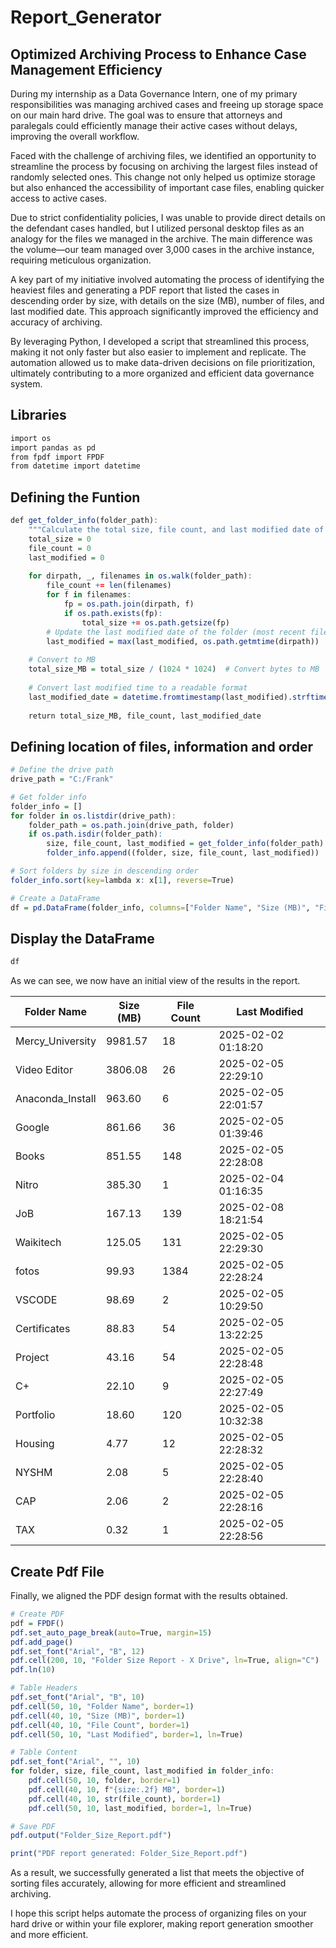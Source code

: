 # Report_Generator
## Optimized Archiving Process to Enhance Case Management Efficiency

During my internship as a Data Governance Intern, one of my primary responsibilities was managing archived cases and freeing up storage space on our main hard drive. The goal was to ensure that attorneys and paralegals could efficiently manage their active cases without delays, improving the overall workflow.

Faced with the challenge of archiving files, we identified an opportunity to streamline the process by focusing on archiving the largest files instead of randomly selected ones. This change not only helped us optimize storage but also enhanced the accessibility of important case files, enabling quicker access to active cases.

Due to strict confidentiality policies, I was unable to provide direct details on the defendant cases handled, but I utilized personal desktop files as an analogy for the files we managed in the archive. The main difference was the volume—our team managed over 3,000 cases in the archive instance, requiring meticulous organization.

A key part of my initiative involved automating the process of identifying the heaviest files and generating a PDF report that listed the cases in descending order by size, with details on the size (MB), number of files, and last modified date. This approach significantly improved the efficiency and accuracy of archiving.

By leveraging Python, I developed a script that streamlined this process, making it not only faster but also easier to implement and replicate. The automation allowed us to make data-driven decisions on file prioritization, ultimately contributing to a more organized and efficient data governance system.

## Libraries
```r
import os
import pandas as pd
from fpdf import FPDF
from datetime import datetime
```
## Defining the Funtion
```r
def get_folder_info(folder_path):
    """Calculate the total size, file count, and last modified date of a folder."""
    total_size = 0
    file_count = 0
    last_modified = 0
    
    for dirpath, _, filenames in os.walk(folder_path):
        file_count += len(filenames)
        for f in filenames:
            fp = os.path.join(dirpath, f)
            if os.path.exists(fp):
                total_size += os.path.getsize(fp)
        # Update the last modified date of the folder (most recent file modification)
        last_modified = max(last_modified, os.path.getmtime(dirpath))
    
    # Convert to MB
    total_size_MB = total_size / (1024 * 1024)  # Convert bytes to MB
    
    # Convert last modified time to a readable format
    last_modified_date = datetime.fromtimestamp(last_modified).strftime('%Y-%m-%d %H:%M:%S')
    
    return total_size_MB, file_count, last_modified_date
```
## Defining location of files, information and order
```r
# Define the drive path
drive_path = "C:/Frank"

# Get folder info
folder_info = []
for folder in os.listdir(drive_path):
    folder_path = os.path.join(drive_path, folder)
    if os.path.isdir(folder_path):
        size, file_count, last_modified = get_folder_info(folder_path)
        folder_info.append((folder, size, file_count, last_modified))

# Sort folders by size in descending order
folder_info.sort(key=lambda x: x[1], reverse=True)

# Create a DataFrame
df = pd.DataFrame(folder_info, columns=["Folder Name", "Size (MB)", "File Count", "Last Modified"])
```
## Display the DataFrame
```r
df
```
As we can see, we now have an initial view of the results in the report.

| Folder Name        | Size (MB)  | File Count | Last Modified          |
|--------------------|------------|------------|------------------------|
| Mercy_University   | 9981.57    | 18         | 2025-02-02 01:18:20    |
| Video Editor       | 3806.08    | 26         | 2025-02-05 22:29:10    |
| Anaconda_Install   | 963.60     | 6          | 2025-02-05 22:01:57    |
| Google             | 861.66     | 36         | 2025-02-05 01:39:46    |
| Books              | 851.55     | 148        | 2025-02-05 22:28:08    |
| Nitro              | 385.30     | 1          | 2025-02-04 01:16:35    |
| JoB                | 167.13     | 139        | 2025-02-08 18:21:54    |
| Waikitech          | 125.05     | 131        | 2025-02-05 22:29:30    |
| fotos              | 99.93      | 1384       | 2025-02-05 22:28:24    |
| VSCODE             | 98.69      | 2          | 2025-02-05 10:29:50    |
| Certificates       | 88.83      | 54         | 2025-02-05 13:22:25    |
| Project            | 43.16      | 54         | 2025-02-05 22:28:48    |
| C+                 | 22.10      | 9          | 2025-02-05 22:27:49    |
| Portfolio          | 18.60      | 120        | 2025-02-05 10:32:38    |
| Housing            | 4.77       | 12         | 2025-02-05 22:28:32    |
| NYSHM              | 2.08       | 5          | 2025-02-05 22:28:40    |
| CAP                | 2.06       | 2          | 2025-02-05 22:28:16    |
| TAX                | 0.32       | 1          | 2025-02-05 22:28:56    |

## Create Pdf File

Finally, we aligned the PDF design format with the results obtained.
```r
# Create PDF
pdf = FPDF()
pdf.set_auto_page_break(auto=True, margin=15)
pdf.add_page()
pdf.set_font("Arial", "B", 12)
pdf.cell(200, 10, "Folder Size Report - X Drive", ln=True, align="C")
pdf.ln(10)

# Table Headers
pdf.set_font("Arial", "B", 10)
pdf.cell(50, 10, "Folder Name", border=1)
pdf.cell(40, 10, "Size (MB)", border=1)
pdf.cell(40, 10, "File Count", border=1)
pdf.cell(50, 10, "Last Modified", border=1, ln=True)

# Table Content
pdf.set_font("Arial", "", 10)
for folder, size, file_count, last_modified in folder_info:
    pdf.cell(50, 10, folder, border=1)
    pdf.cell(40, 10, f"{size:.2f} MB", border=1)
    pdf.cell(40, 10, str(file_count), border=1)
    pdf.cell(50, 10, last_modified, border=1, ln=True)

# Save PDF
pdf.output("Folder_Size_Report.pdf")

print("PDF report generated: Folder_Size_Report.pdf")
```
As a result, we successfully generated a list that meets the objective of sorting files accurately, allowing for more efficient and streamlined archiving. 

I hope this script helps automate the process of organizing files on your hard drive or within your file explorer, making report generation smoother and more efficient.



